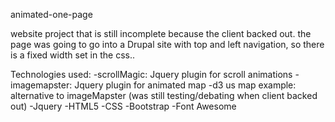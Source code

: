  animated-one-page

website project that is still incomplete because the client backed out. the page was going to go into a Drupal site with top and left navigation, so there is a fixed width set in the css..  

Technologies used:
-scrollMagic: Jquery plugin for scroll animations
-imagemapster: Jquery plugin for animated map 
-d3 us map example: alternative to imageMapster (was still testing/debating when client backed out)
-Jquery
-HTML5
-CSS
-Bootstrap
-Font Awesome

